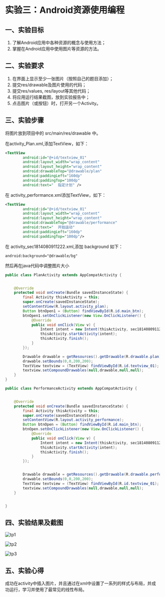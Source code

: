 # 实验三：Android资源使用编程

## 一、实验目标

1. 了解Android应用中各种资源的概念与使用方法；
2. 掌握在Android应用中使用图片等资源的方法。

## 二、实验要求

1. 在界面上显示至少一张图片（按照自己的题目添加）；
2. 提交res/drawable及图片使用的代码；
3. 提交res/values, res/layout等其他代码；
4. 将应用运行结果截图，放到实验报告中；
5. 点击图片（或按钮）时，打开另一个Activity。

## 三、实验步骤

将图片放到项目中的 src/main/res/drawable 中。

在activity_Plan.xml,添加TextView，如下：

```xml
<TextView
        android:id="@+id/textview_01"
        android:layout_width="wrap_content"
        android:layout_height="wrap_content"
        android:drawableTop="@drawable/plan"
        android:paddingLeft="160dp"
        android:paddingTop="100dp"
        android:text="  指定计划" />
```

在 activity_performance.xml添加TextView，如下：

```xml
<TextView
        android:id="@+id/textview_01"
        android:layout_width="wrap_content"
        android:layout_height="wrap_content"
        android:drawableTop="@drawable/performance"
        android:text="  开始运动"
        android:paddingLeft="160dp"
        android:paddingTop="100dp"/>
```

在 activity_sec1814080911222.xml,添加 background 如下：

```
android:background="@drawable/bg"
```

然后再在java代码中调整图片大小

```java
public class PlanActivity extends AppCompatActivity {


    @Override
    protected void onCreate(Bundle savedInstanceState) {
        final Activity thisActivity = this;
        super.onCreate(savedInstanceState);
        setContentView(R.layout.activity_plan);
        Button btnOpen1 = (Button) findViewById(R.id.main_btn);
        btnOpen1.setOnClickListener(new View.OnClickListener() {
            @Override
            public void onClick(View v) {
                Intent intent = new Intent(thisActivity, sec1814080911222Activity.class);
                thisActivity.startActivity(intent);
                thisActivity.finish();
            }
        });

        Drawable drawable = getResources().getDrawable(R.drawable.plan);
        drawable.setBounds(0,0,200,200);
        TextView textview = (TextView) findViewById(R.id.textview_01);
        textview.setCompoundDrawables(null,drawable,null,null);
    }
}
```

```java
public class PerformanceActivity extends AppCompatActivity {


    @Override
    protected void onCreate(Bundle savedInstanceState) {
        final Activity thisActivity = this;
        super.onCreate(savedInstanceState);
        setContentView(R.layout.activity_performance);
        Button btnOpen = (Button) findViewById(R.id.main_btn);
        btnOpen.setOnClickListener(new View.OnClickListener() {
            @Override
            public void onClick(View v) {
                Intent intent = new Intent(thisActivity, sec1814080911222Activity.class);
                thisActivity.startActivity(intent);
                thisActivity.finish();
            }
        });


        Drawable drawable = getResources().getDrawable(R.drawable.performance);
        drawable.setBounds(0,0,200,200);
        TextView textview = (TextView) findViewById(R.id.textview_01);
        textview.setCompoundDrawables(null,drawable,null,null);
    }


}

```

## 四、实验结果及截图

![tp1](https://github.com/zsc-do/android-labs-2020/blob/master/students/sec1814080911222/lab1-4/lab2(1).png)


![tp2](https://github.com/zsc-do/android-labs-2020/blob/master/students/sec1814080911222/lab1-4/lab2(2).png)


![tp3](https://github.com/zsc-do/android-labs-2020/blob/master/students/sec1814080911222/lab1-4/lab2(3).png)

## 五、实验心得

成功在activity中插入图片，并且通过在xml中设置了一系列的样式与布局，并成功运行，学习并使用了最常见的线性布局。